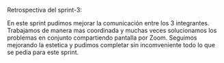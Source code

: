 Retrospectiva del sprint-3:

En este sprint pudimos mejorar la comunicación entre los 3 integrantes. Trabajamos de manera mas coordinada y muchas veces solucionamos los problemas en conjunto compartiendo pantalla por Zoom. Seguimos mejorando la estetica y pudimos completar sin incomveniente todo lo que se pedia para este sprint. 